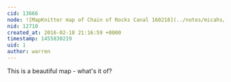 ```yaml
---
cid: 13666
node: ![MapKnitter map of Chain of Rocks Canal 160218](../notes/micahs/02-18-2016/mapknitter-map-of-chain-of-rocks-canal-160218)
nid: 12710
created_at: 2016-02-18 21:16:59 +0000
timestamp: 1455830219
uid: 1
author: warren
---
```


This is a beautiful map - what's it of? 